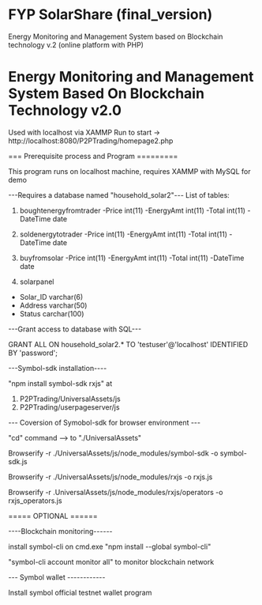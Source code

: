 # FYP SolarShare (final_version)
Energy Monitoring and Management System based on Blockchain technology v.2 (online platform with PHP)

# Energy Monitoring and Management System Based On Blockchain Technology v2.0     

Used with localhost via XAMMP
Run to start -> http://localhost:8080/P2PTrading/homepage2.php


=== Prerequisite process and Program =========

This program runs on localhost machine,
requires XAMMP with MySQL for demo

---Requires a database named "household_solar2"---
List of tables:

1. boughtenergyfromtrader
-Price int(11)
-EnergyAmt int(11)
-Total int(11)
-DateTime date

2. soldenergytotrader
-Price int(11)
-EnergyAmt int(11)
-Total int(11)
-DateTime date

3. buyfromsolar
-Price int(11)
-EnergyAmt int(11)
-Total int(11)
-DateTime date

4. solarpanel
- Solar_ID varchar(6)
- Address varchar(50)
- Status carchar(100)


---Grant access to database with SQL---

GRANT ALL ON household_solar2.* TO 'testuser'@'localhost' IDENTIFIED BY 'password';

---Symbol-sdk installation----

"npm install symbol-sdk rxjs" at 
1. P2PTrading/UniversalAssets/js
2. P2PTrading/userpageserver/js

--- Coversion of Symobol-sdk for browser environment ---

"cd" command --> to "./UniversalAssets"

Browserify -r ./UniversalAssets/js/node_modules/symbol-sdk -o symbol-sdk.js

Browserify -r ./UniversalAssets/js/node_modules/rxjs -o rxjs.js

Browserify -r .UniversalAssets/js/node_modules/rxjs/operators -o rxjs_operators.js


===== OPTIONAL ======

----Blockchain monitoring------

install symbol-cli on cmd.exe
"npm install --global symbol-cli"

"symbol-cli account monitor all" to monitor 
blockchain network

--- Symbol wallet ------------

Install symbol official testnet wallet program
